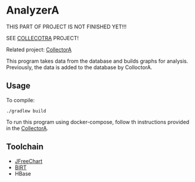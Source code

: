 # AnalyzerA

THIS PART OF PROJECT IS NOT FINISHED YET!!!

SEE [COLLECOTRA](https://github.com/UsoltsevI/CollectorA) PROJECT!


Related project: [CollectorA](https://github.com/UsoltsevI/CollectorA)

This program takes data from the database and builds 
graphs for analysis. Previously, the data is added to 
the database by ColloctorA.

## Usage
To compile:
```
./gradlew build
```
To run this program using docker-compose, follow 
th instructions provided in the [CollectorA](https://github.com/UsoltsevI/CollectorA).

## Toolchain
- [JFreeChart](https://jfree.org/jfreechart/)
- [BIRT](https://eclipse-birt.github.io/birt-website/)
- HBase